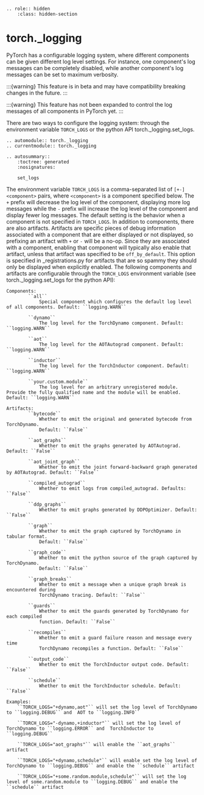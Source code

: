 ```{eval-rst}
.. role:: hidden
    :class: hidden-section
```

# torch._logging

PyTorch has a configurable logging system, where different components can be
given different log level settings. For instance, one component's log messages
can be completely disabled, while another component's log messages can be
set to maximum verbosity.

:::{warning}
This feature is in beta and may have compatibility breaking
changes in the future.
:::

:::{warning}
This feature has not been expanded to control the log messages of
all components in PyTorch yet.
:::

There are two ways to configure the logging system: through the environment variable `TORCH_LOGS`
or the python API torch._logging.set_logs.

```{eval-rst}
.. automodule:: torch._logging
.. currentmodule:: torch._logging
```

```{eval-rst}
.. autosummary::
    :toctree: generated
    :nosignatures:

    set_logs
```

The environment variable `TORCH_LOGS` is a comma-separated list of
`[+-]<component>` pairs, where `<component>` is a component specified below. The `+` prefix
will decrease the log level of the component, displaying more log messages while the `-` prefix
will increase the log level of the component and display fewer log messages. The default setting
is the behavior when a component is not specified in `TORCH_LOGS`. In addition to components, there are
also artifacts. Artifacts are specific pieces of debug information associated with a component that are either displayed or not displayed,
so prefixing an artifact with `+` or `-` will be a no-op. Since they are associated with a component, enabling that component will typically also enable that artifact,
unless that artifact was specified to be `off_by_default`. This option is specified in _registrations.py for artifacts that are so spammy they should only be displayed when explicitly enabled.
The following components and artifacts are configurable through the `TORCH_LOGS` environment
variable (see torch._logging.set_logs for the python API):

```{eval-rst}
Components:
        ``all``
            Special component which configures the default log level of all components. Default: ``logging.WARN``

        ``dynamo``
            The log level for the TorchDynamo component. Default: ``logging.WARN``

        ``aot``
            The log level for the AOTAutograd component. Default: ``logging.WARN``

        ``inductor``
            The log level for the TorchInductor component. Default: ``logging.WARN``

        ``your.custom.module``
            The log level for an arbitrary unregistered module. Provide the fully qualified name and the module will be enabled. Default: ``logging.WARN``
```

```{eval-rst}
Artifacts:
        ``bytecode``
            Whether to emit the original and generated bytecode from TorchDynamo.
            Default: ``False``

        ``aot_graphs``
            Whether to emit the graphs generated by AOTAutograd. Default: ``False``

        ``aot_joint_graph``
            Whether to emit the joint forward-backward graph generated by AOTAutograd. Default: ``False``

        ``compiled_autograd``
            Whether to emit logs from compiled_autograd. Defaults: ``False``

        ``ddp_graphs``
            Whether to emit graphs generated by DDPOptimizer. Default: ``False``

        ``graph``
            Whether to emit the graph captured by TorchDynamo in tabular format.
            Default: ``False``

        ``graph_code``
            Whether to emit the python source of the graph captured by TorchDynamo.
            Default: ``False``

        ``graph_breaks``
            Whether to emit a message when a unique graph break is encountered during
            TorchDynamo tracing. Default: ``False``

        ``guards``
            Whether to emit the guards generated by TorchDynamo for each compiled
            function. Default: ``False``

        ``recompiles``
            Whether to emit a guard failure reason and message every time
            TorchDynamo recompiles a function. Default: ``False``

        ``output_code``
            Whether to emit the TorchInductor output code. Default: ``False``

        ``schedule``
            Whether to emit the TorchInductor schedule. Default: ``False``
```

```{eval-rst}
Examples:
    ``TORCH_LOGS="+dynamo,aot"`` will set the log level of TorchDynamo to ``logging.DEBUG`` and  AOT to ``logging.INFO``

    ``TORCH_LOGS="-dynamo,+inductor"`` will set the log level of TorchDynamo to ``logging.ERROR`` and  TorchInductor to ``logging.DEBUG``

    ``TORCH_LOGS="aot_graphs"`` will enable the ``aot_graphs`` artifact

    ``TORCH_LOGS="+dynamo,schedule"`` will enable set the log level of TorchDynamo to ``logging.DEBUG`` and enable the ``schedule`` artifact

    ``TORCH_LOGS="+some.random.module,schedule"`` will set the log level of some.random.module to ``logging.DEBUG`` and enable the ``schedule`` artifact
```
